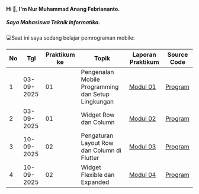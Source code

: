 #### Hi 👋, I'm Nur Muhammad Anang Febriananto. 
##### Saya Mahasiswa Teknik Informatika.

💻Saat ini saya sedang belajar pemrograman mobile:

| No  | Tgl       | Praktikum ke | Topik                                           | Laporan Praktikum | Source Code |
| --- | ---------- | ------------ | ----------------------------------------------- | -------- | ----------- |
| 1   | 03-09-2025 | 01           | Pengenalan Mobile Programming dan Setup Lingkungan | [Modul 01](https://drive.google.com/file/d/1v-6V-2SbGCHrl4q_lZSXX133Yk5plwUl/view?usp=drive_link) | [Program](https://github.com/brynnstilearning/PraktikumMobile_Modul1) |
| 2   | 03-09-2025 | 01           | Widget Row dan Column                          | [Modul 02](https://drive.google.com/file/d/1GYwlUcvSR0RG-SKGxYck0tbsaYSdPX-r/view?usp=drive_link) | [Program](https://github.com/brynnstilearning/PraktikumMobile_Modul2) |
| 3   | 10-09-2025 | 02           | Pengaturan Layout Row dan Column di Flutter    | [Modul 03](https://drive.google.com/file/d/1TcbTQKOk_ylO7Y7QBA-oHsUTCdDAmwht/view?usp=drive_link) | [Program](#) |
| 4   | 10-09-2025 | 02           | Widget Flexible dan Expanded                   | [Modul 04](https://drive.google.com/file/d/1nOkEC7ccG8VNEiZxa3KtDWoShT5anpMl/view?usp=drive_link) | [Program](#) |
